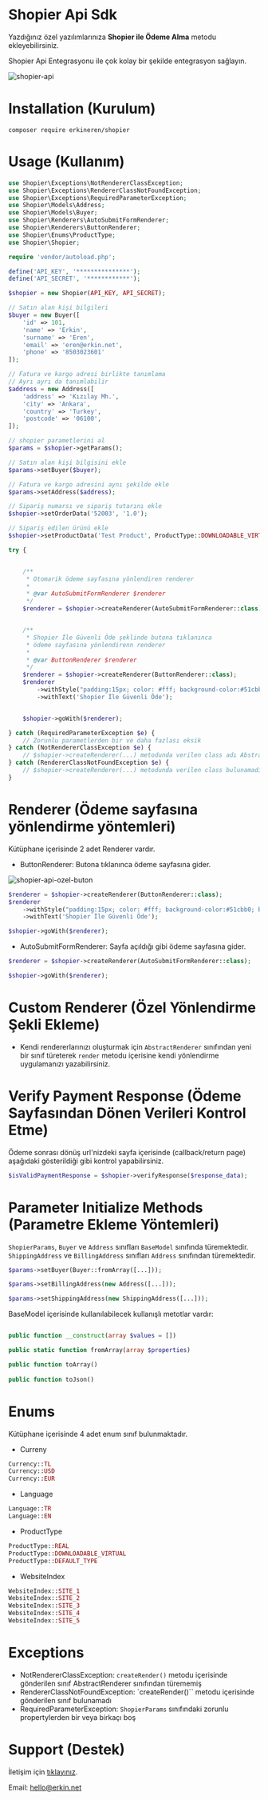 # Shopier Api Sdk

Yazdığınız özel yazılımlarınıza **Shopier ile Ödeme Alma** metodu ekleyebilirsiniz.

Shopier Api Entegrasyonu ile çok kolay bir şekilde entegrasyon sağlayın.


![shopier-api](https://user-images.githubusercontent.com/16518847/56689086-e90b8880-66e2-11e9-92a6-45dccfd410db.png)



# Installation (Kurulum)

```
composer require erkineren/shopier
```

# Usage (Kullanım)

```php
use Shopier\Exceptions\NotRendererClassException;
use Shopier\Exceptions\RendererClassNotFoundException;
use Shopier\Exceptions\RequiredParameterException;
use Shopier\Models\Address;
use Shopier\Models\Buyer;
use Shopier\Renderers\AutoSubmitFormRenderer;
use Shopier\Renderers\ButtonRenderer;
use Shopier\Enums\ProductType;
use Shopier\Shopier;

require 'vendor/autoload.php';

define('API_KEY', '***************');
define('API_SECRET', '************');

$shopier = new Shopier(API_KEY, API_SECRET);

// Satın alan kişi bilgileri
$buyer = new Buyer([
    'id' => 101,
    'name' => 'Erkin',
    'surname' => 'Eren',
    'email' => 'eren@erkin.net',
    'phone' => '8503023601'
]);

// Fatura ve kargo adresi birlikte tanımlama
// Ayrı ayrı da tanımlabilir
$address = new Address([
    'address' => 'Kızılay Mh.',
    'city' => 'Ankara',
    'country' => 'Turkey',
    'postcode' => '06100',
]);

// shopier parametlerini al
$params = $shopier->getParams();

// Satın alan kişi bilgisini ekle
$params->setBuyer($buyer);

// Fatura ve kargo adresini aynı şekilde ekle
$params->setAddress($address);

// Sipariş numarsı ve sipariş tutarını ekle
$shopier->setOrderData('52003', '1.0');

// Sipariş edilen ürünü ekle
$shopier->setProductData('Test Product', ProductType::DOWNLOADABLE_VIRTUAL);

try {


    /**
     * Otomarik ödeme sayfasına yönlendiren renderer
     *
     * @var AutoSubmitFormRenderer $renderer
     */
    $renderer = $shopier->createRenderer(AutoSubmitFormRenderer::class);


    /**
     * Shopier İle Güvenli Öde şeklinde butona tıklanınca 
     * ödeme sayfasına yönlendirenn renderer
     *
     * @var ButtonRenderer $renderer
     */
    $renderer = $shopier->createRenderer(ButtonRenderer::class);
    $renderer
        ->withStyle("padding:15px; color: #fff; background-color:#51cbb0; border:1px solid #fff; border-radius:7px")
        ->withText('Shopier İle Güvenli Öde');


    $shopier->goWith($renderer);

} catch (RequiredParameterException $e) {
    // Zorunlu parametlerden bir ve daha fazlası eksik
} catch (NotRendererClassException $e) {
    // $shopier->createRenderer(...) metodunda verilen class adı AbstracRenderer sınıfından türetilmemiş !
} catch (RendererClassNotFoundException $e) {
    // $shopier->createRenderer(...) metodunda verilen class bulunamadı !
}
```

# Renderer (Ödeme sayfasına yönlendirme yöntemleri)

Kütüphane içerisinde 2 adet Renderer vardır.
- ButtonRenderer: Butona tıklanınca ödeme sayfasına gider.


![shopier-api-ozel-buton](https://user-images.githubusercontent.com/16518847/56689087-e9a41f00-66e2-11e9-9d92-a602088ab933.png)

```php
$renderer = $shopier->createRenderer(ButtonRenderer::class);
$renderer
    ->withStyle("padding:15px; color: #fff; background-color:#51cbb0; border:1px solid #fff; border-radius:7px")
    ->withText('Shopier İle Güvenli Öde');

$shopier->goWith($renderer);
```


- AutoSubmitFormRenderer: Sayfa açıldığı gibi ödeme sayfasına gider.
```php
$renderer = $shopier->createRenderer(AutoSubmitFormRenderer::class);

$shopier->goWith($renderer);
```

# Custom Renderer (Özel Yönlendirme Şekli Ekleme)
- Kendi rendererlarınızı oluşturmak için ``AbstractRenderer`` sınıfından yeni bir sınıf türeterek ``render`` metodu 
içerisine kendi yönlendirme uygulamanızı yazabilirsiniz.


# Verify Payment Response (Ödeme Sayfasından Dönen Verileri Kontrol Etme)
Ödeme sonrası dönüş url'nizdeki sayfa içerisinde (callback/return page) aşağıdaki gösterildiği gibi kontrol yapabilirsiniz.

```php
$isValidPaymentResponse = $shopier->verifyResponse($response_data);
```
# Parameter Initialize Methods (Parametre Ekleme Yöntemleri)
``ShopierParams``, ``Buyer`` ve ``Address`` sınıfları ``BaseModel`` sınıfında türemektedir.
``ShippingAddress`` ve ``BillingAddress`` sınıfları ``Address`` sınıfından türemektedir.

```php
$params->setBuyer(Buyer::fromArray([...]));

$params->setBillingAddress(new Address([...]));

$params->setShippingAddress(new ShippingAddress([...]));
```

BaseModel içerisinde kullanılabilecek kullanışlı metotlar vardır:

```php

public function __construct(array $values = [])

public static function fromArray(array $properties)

public function toArray()
 
public function toJson()
```

# Enums
Kütüphane içerisinde 4 adet enum sınıf bulunmaktadır.

- Curreny
```php
Currency::TL
Currency::USD
Currency::EUR
```
- Language
```php
Language::TR
Language::EN
```
- ProductType
```php
ProductType::REAL
ProductType::DOWNLOADABLE_VIRTUAL
ProductType::DEFAULT_TYPE
```
- WebsiteIndex
```php
WebsiteIndex::SITE_1
WebsiteIndex::SITE_2
WebsiteIndex::SITE_3
WebsiteIndex::SITE_4
WebsiteIndex::SITE_5
```

# Exceptions
- NotRendererClassException: ``createRender()`` metodu içerisinde gönderilen sınıf AbstractRenderer sınıfından türememiş
- RendererClassNotFoundException: `createRender()`` metodu içerisinde gönderilen sınıf bulunamadı
- RequiredParameterException: ``ShopierParams`` sınıfındaki zorunlu propertylerden  bir veya birkaçı boş

# Support (Destek)

İletişim için [tıklayınız](https://erkin.net).

Email: [hello@erkin.net](mailto:hello@erkin.net)
